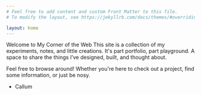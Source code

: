 ```yaml
---
# Feel free to add content and custom Front Matter to this file.
# To modify the layout, see https://jekyllrb.com/docs/themes/#overriding-theme-defaults

layout: home
---
```

Welcome to My Corner of the Web
This site is a collection of my experiments, notes, and little creations. It's part portfolio, part playground. A space to share the things I’ve designed, built, and thought about.

Feel free to browse around! Whether you're here to check out a project, find some information, or just be nosy.

- Callum


